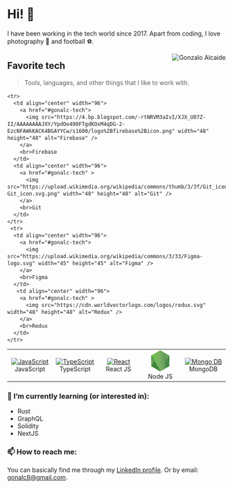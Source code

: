 # Hi! 👋

I have been working in the tech world since 2017. Apart from coding, I love photography 📸  and football ⚽.

<a href="#suhailkakar-title">
  <img src="https://github-readme-stats.vercel.app/api?username=gonalc&show_icons=true&theme=react&count_private=true&include_all_commits=true" alt="Gonzalo Alcaide" align="right" />
</a>


## Favorite tech

> Tools, languages, and other things that I like to work with.

<table align="center">
    <tr>
      <td align="center" width="96">
        <a href="#gonalc-tech">
          <img src="https://upload.wikimedia.org/wikipedia/commons/thumb/9/99/Unofficial_JavaScript_logo_2.svg/1024px-Unofficial_JavaScript_logo_2.svg.png" width="48" height="48" alt="JavaScript" />
        </a>
        <br>JavaScript
      </td>
      <td align="center" width="96">
        <a href="#suhailakar-tech">
          <img src="https://upload.wikimedia.org/wikipedia/commons/thumb/4/4c/Typescript_logo_2020.svg/1200px-Typescript_logo_2020.svg.png" width="48" height="48" alt="TypeScript" />
        </a>
        <br>TypeScript
      </td>
      <td align="center" width="96">
        <a href="#gonalc-tech">
          <img src="https://brandlogos.net/wp-content/uploads/2020/09/react-logo.png" width="48" height="48" alt="React" />
        </a>
        <br>React JS
      </td>
      <td align="center" width="96">
        <a href="#gonalc-tech">
          <img src="https://raw.githubusercontent.com/github/explore/80688e429a7d4ef2fca1e82350fe8e3517d3494d/topics/nodejs/nodejs.png" width="48" height="48" alt="Node JS" />
        </a>
        <br>Node JS
      </td>
       <td align="center" width="96"> 
        <a href="#gonalc-tech" >
          <img src="https://i.ibb.co/QXHcMvM/58481021cef1014c0b5e494b.png" width="48" height="48" alt="Mongo DB" />
        </a>
        <br>MongoDB
      </td>
    </tr>
    
    <tr>
      <td align="center" width="96">
        <a href="#gonalc-tech">
          <img src="https://4.bp.blogspot.com/-rtNRVM3aIvI/XJX_U07Z-II/AAAAAAAAJXY/YpdOo490FTgdKOxM4qDG-2-EzcNFAWkKACK4BGAYYCw/s1600/logo%2Bfirebase%2Bicon.png" width="48" height="48" alt="Firebase" />
        </a>
        <br>Firebase
      </td>
      <td align="center" width="96">
        <a href="#gonalc-tech" >
          <img src="https://upload.wikimedia.org/wikipedia/commons/thumb/3/3f/Git_icon.svg/1200px-Git_icon.svg.png" width="48" height="48" alt="Git" />
        </a>
        <br>Git
      </td>
    </tr>
     <tr>
      <td align="center" width="96">
        <a href="#gonalc-tech">
          <img src="https://upload.wikimedia.org/wikipedia/commons/3/33/Figma-logo.svg" width="45" height="45" alt="Figma" />
        </a>
        <br>Figma
      </td>
       <td align="center" width="96"> 
        <a href="#gonalc-tech" >
          <img src="https://cdn.worldvectorlogo.com/logos/redux.svg" width="48" height="48" alt="Redux" />
        </a>
        <br>Redux
      </td>
    </tr>
  </table>

### 🌱 I’m currently learning (or interested in):

* Rust
* GraphQL
* Solidity
* NextJS

### 📫 How to reach me:

You can basically find me through my [LinkedIn profile](https://www.linkedin.com/in/gonzalo-alcaide/).
Or by email: [gonalc8@gmail.com](mailto:gonalc8@gmail.com).


<!--
**gonalc/gonalc** is a ✨ _special_ ✨ repository because its `README.md` (this file) appears on your GitHub profile.

Here are some ideas to get you started:

- 🔭 I’m currently working on ...
- 🌱 I’m currently learning ...
- 👯 I’m looking to collaborate on ...
- 🤔 I’m looking for help with ...
- 💬 Ask me about ...
- 📫 How to reach me: ...
- 😄 Pronouns: ...
- ⚡ Fun fact: ...
-->

